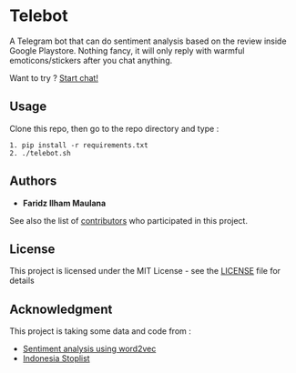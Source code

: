 # Telebot

A Telegram bot that can do sentiment analysis based on the review
inside Google Playstore. Nothing fancy, it will only reply 
with warmful emoticons/stickers after you chat anything.

Want to try ? [Start chat!](https://t.me/Gataunamabot)

## Usage

Clone this repo, then go to the repo directory and type :
```
1. pip install -r requirements.txt
2. ./telebot.sh
```

## Authors

* **Faridz Ilham Maulana** 

See also the list of [contributors](https://github.com/imfaridz/telebot/graphs/contributors) who participated in this project.

## License

This project is licensed under the MIT License - see the [LICENSE](LICENSE) file for details

## Acknowledgment

This project is taking some data and code from :
* [Sentiment analysis using word2vec](https://www.kaggle.com/imfaridz/sentiment-analysis-using-word2vec/edit)
* [Indonesia Stoplist](https://www.kaggle.com/oswinrh/indonesian-stoplist)
